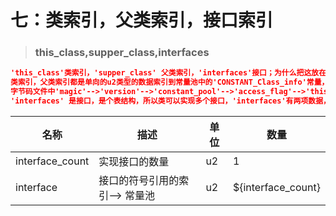 # 七：类索引，父类索引，接口索引



> ### this_class,supper_class,interfaces

```json
'this_class'类索引，'supper_class' 父类索引，'interfaces'接口；为什么把这放在一块呢？是因为这个三项都是描述类的继承关系的
类索引，父类索引都是单向的u2类型的数据索引到常量池中的'CONSTANT_Class_info'常量，父类索引之所以是只有一项，因为JVM规定一个类只能继承一个父类，所以父类索引是单向，也可以反过来说，一个类只能继承一个父类，是因为字节码文件中的'supper_class'是单项u2数据，'interfaces'是类实现的所有接口，在class文件中的接口排列是按照源代码中implements 的接口顺序，排列的
字节码文件中'magic'-->'version'-->'constant_pool'-->'access_flag'-->'this_class'-->'supper_class' 是一一顺序排列的
'interfaces' 是接口，是个表结构，所以类可以实现多个接口，'interfaces'有两项数据，如下：
```

| 名称            | 描述                           | 单位 | 数量               |
| --------------- | ------------------------------ | ---- | ------------------ |
| interface_count | 实现接口的数量                 | u2   | 1                  |
| interface       | 接口的符号引用的索引--> 常量池 | u2   | ${interface_count} |

